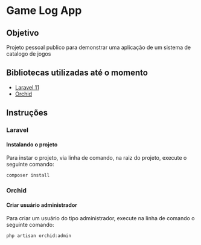 # Game Log App

## Objetivo

Projeto pessoal publico para demonstrar uma aplicação de um sistema de catalogo de jogos

## Bibliotecas utilizadas até o momento

- [Laravel 11](https://laravel.com/docs/11.x)
- [Orchid](https://orchid.software/en/docs/installation/)

## Instruções

### Laravel

#### Instalando o projeto

Para instar o projeto, via linha de comando, na raiz do projeto, execute o seguinte comando:

```shell
composer install
```

### Orchid

#### Criar usuário administrador

Para criar um usuário do tipo administrador, execute na linha de comando o seguinte comando:

```shell
php artisan orchid:admin
```
